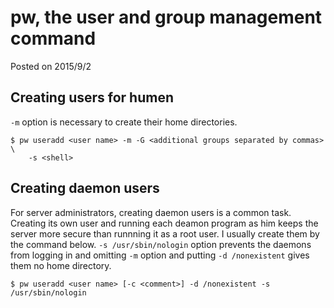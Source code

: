 # pw, the user and group management command

Posted on 2015/9/2

## Creating users for humen

`-m` option is necessary to create their home directories.

```
$ pw useradd <user name> -m -G <additional groups separated by commas> \
    -s <shell>
```

## Creating daemon users

For server administrators, creating daemon users is a common task.
Creating its own user and running each deamon program as him
keeps the server more secure than runnning it as a root user.
I usually create them by the command below.
`-s /usr/sbin/nologin` option prevents the daemons from logging in
and omitting `-m` option and putting `-d /nonexistent` gives them
no home directory.

```
$ pw useradd <user name> [-c <comment>] -d /nonexistent -s /usr/sbin/nologin
```
